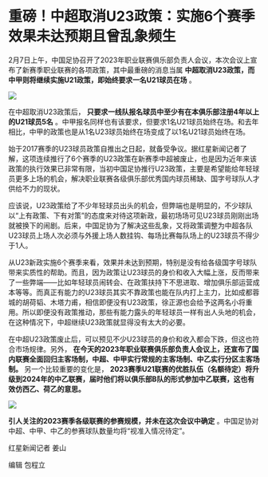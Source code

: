 # 重磅！中超取消U23政策：实施6个赛季效果未达预期且曾乱象频生

2月7日上午，中国足协召开了2023年职业联赛俱乐部负责人会议，本次会议上宣布了新赛季职业联赛的各项政策，其中最重磅的消息当属
**中超取消U23政策，而中甲则将继续实施U21政策，即始终要求一名U21球员在场** 。

![](https://inews.gtimg.com/newsapp_bt/0/15648851901/1000)

在中超取消U23政策后， **只要求一线队报名球员中至少有在本俱乐部注册4年以上的U21球员5名**
。中甲报名同样也有该要求，但要求1名U21球员始终在场。和去年相比，中甲的政策也是从1名U23球员始终在场变成了以1名U21球员始终在场。

始于2017赛季的U23球员政策自推出之日起，就备受争议。据红星新闻记者了解，这项连续推行了6个赛季的U23政策在新赛季中超被废止，也是因为近年来该政策的执行效果已非常有限，当初中国足协推行U23政策，主要是希望能给年轻球员更多上场的机会，解决职业联赛各级俱乐部优秀国内球员稀缺、国字号球队人才供给不力的现状。

应该说，U23政策给了不少年轻球员出头的机会，但弊端也是明显的，不少球队以“上有政策、下有对策”的态度来对待这项新政，最初场场可见U23球员刚刚出场就被换下的闹剧。后来，中国足协为了解决这些乱象，又将政策调整为中超各队U23球员上场人次必须与外援上场人数挂钩、每场比赛每队场上的U23球员不得少于1人。

从U23新政实施6个赛季来看，效果并未达到预期，特别是没有给各级国字号球队带来实质性的帮助。而且，因为政策让U23球员的身价和收入大幅上涨，反而带来了一些弊端——比如年轻球员闹转会、在政策扶持下不思进取、增加俱乐部运营成本等等。而真正有能力的U23球员其实不靠政策也能在队内打上主力，比如成都蓉城的胡荷韬、木塔力甫，相信即便没有U23政策，徐正源也会给予这两名小将重用。所以即便没有政策推动，那些有能力露头的年轻球员一样有出人头地的机会，在这种情况下，中超继续U23政策就显得没有太大的必要。

在中超U23政策废止后，可以预见不少U23球员的身价和收入都会下跌，但这也符合市场规律。另外，
**在今天的2023年职业联赛俱乐部负责人会议上，还宣布了国内联赛全面回归主客场制，中超、中甲实行常规的主客场制、中乙实行分区主客场制。**
另一个比较重要的变化是，
**2023赛季U21联赛的优胜队伍（名额待定）将升级到2024年的中乙联赛，届时他们将以俱乐部B队的形式参加中乙联赛，这也有效仿西乙、荷乙的意思。**

![](https://inews.gtimg.com/newsapp_bt/0/15648851905/1000)

**引人关注的2023赛季各级联赛的参赛规模，并未在这次会议中确定** 。中国足协对中超、中甲、中乙的参赛球队数量均将“视准入情况待定”。

红星新闻记者 姜山

编辑 包程立

